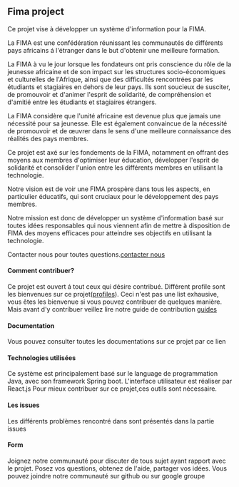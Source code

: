 ## Fima project

Ce projet vise à développer un système d'information pour la FIMA.

La FIMA est une confédération réunissant les communautés de différents pays africains á l'étranger dans le but d'obtenir une meilleure formation.

La FIMA à vu le jour lorsque les fondateurs ont pris conscience du rôle de la jeunesse africaine et de son impact sur les structures socio-économiques et culturelles de l'Afrique, ainsi que des difficultés rencontrées par les étudiants et stagiaires en dehors de leur pays. Ils sont soucieux de susciter, de promouvoir et d'animer l'esprit de solidarité, de compréhension et d'amitié entre les étudiants et stagiaires étrangers.

La FIMA considère que l'unité africaine est devenue plus que jamais une nécessité pour sa jeunesse. Elle est également convaincue de la nécessité de promouvoir et de œuvrer dans le sens d'une meilleure connaissance des réalités des pays membres.

Ce projet est axé sur les fondements de la FIMA, notamment en offrant des moyens aux membres  d'optimiser leur éducation, développer l'esprit de solidarité et consolider l'union entre les différents membres en utilisant la technologie.

Notre vision est de voir une FIMA prospère dans tous les aspects, en particulier éducatifs, qui sont cruciaux pour le développement des pays membres.

Notre mission est donc de développer un système d'information basé sur toutes idées responsables qui nous viennent afin de mettre à disposition de FIMA des moyens efficaces pour atteindre ses objectifs en utilisant la technologie.

Contacter nous pour toutes questions.[contacter nous](mailto:mabakal7e@gmail.com)

#### Comment contribuer?

Ce projet est ouvert á tout ceux qui désire contribué. Différent profile sont les bienvenues sur ce projet([profiles](/.others/profile.md)). Ceci n'est pas une list exhausive, vous êtes les bienvenue si vous pouvez contribuer de quelques manière. Mais avant d'y contribuer veillez lire notre guide de contribution [guides](https://github.com/yenahup/.github/blob/main/profile/guide_contribution.md)

#### Documentation

Vous pouvez consulter toutes les documentations sur ce projet par ce lien

#### Technologies utilisées

Ce système est principalement basé sur le language de programmation Java, avec son framework Spring boot. L'interface utilisateur est réaliser par React.js
Pour mieux contribuer sur ce projet,ces outils sont nécessaire.

#### Les issues

Les différents problèmes rencontré dans sont présentés dans la partie issues

#### Form

Joignez notre communauté pour discuter de tous sujet ayant rapport avec le projet. Posez vos questions, obtenez de l'aide, partager vos idées. Vous pouvez joindre notre communauté sur github ou sur google groupe
